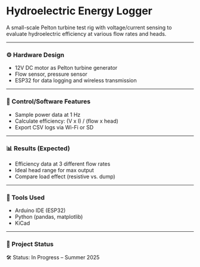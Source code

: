 # Hydroelectric Energy Logger

A small-scale Pelton turbine test rig with voltage/current sensing to evaluate hydroelectric efficiency at various flow rates and heads.

---

### ⚙️ Hardware Design
- 12V DC motor as Pelton turbine generator
- Flow sensor, pressure sensor
- ESP32 for data logging and wireless transmission

---

### 🧠 Control/Software Features
- Sample power data at 1 Hz
- Calculate efficiency: (V x I) / (flow x head)
- Export CSV logs via Wi-Fi or SD

---

### 📊 Results (Expected)
- Efficiency data at 3 different flow rates
- Ideal head range for max output
- Compare load effect (resistive vs. dump)

---

### 🧰 Tools Used
- Arduino IDE (ESP32)
- Python (pandas, matplotlib)
- KiCad

---

### 🚧 Project Status
🛠️ Status: In Progress – Summer 2025
